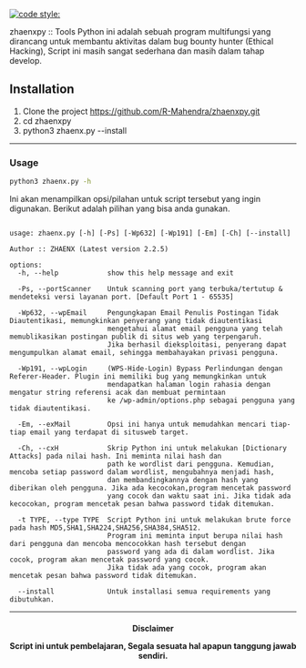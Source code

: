 [![code style:](https://img.shields.io/badge/Author-zhaenx-blue?logo=python&logoColor=ffff00)](https://github.com/prettier/prettier)

zhaenxpy :: Tools Python ini adalah sebuah program multifungsi yang dirancang untuk membantu aktivitas dalam bug bounty hunter (Ethical Hacking), Script ini masih sangat sederhana dan masih dalam tahap develop.


## Installation

1. Clone the project https://github.com/R-Mahendra/zhaenxpy.git
2. cd zhaenxpy
3. python3 zhaenx.py --install

---

### Usage

```sh
python3 zhaenx.py -h
```

Ini akan menampilkan opsi/pilahan untuk script tersebut yang ingin digunakan. Berikut adalah pilihan yang bisa anda gunakan.


```console

usage: zhaenx.py [-h] [-Ps] [-Wp632] [-Wp191] [-Em] [-Ch] [--install]

Author :: ZHAENX (Latest version 2.2.5)

options:
  -h, --help            show this help message and exit

  -Ps, --portScanner    Untuk scanning port yang terbuka/tertutup & mendeteksi versi layanan port. [Default Port 1 - 65535]

  -Wp632, --wpEmail     Pengungkapan Email Penulis Postingan Tidak Diautentikasi, memungkinkan penyerang yang tidak diautentikasi
                        mengetahui alamat email pengguna yang telah memublikasikan postingan publik di situs web yang terpengaruh.
                        Jika berhasil dieksploitasi, penyerang dapat mengumpulkan alamat email, sehingga membahayakan privasi pengguna.

  -Wp191, --wpLogin     (WPS-Hide-Login) Bypass Perlindungan dengan Referer-Header. Plugin ini memiliki bug yang memungkinkan untuk
                        mendapatkan halaman login rahasia dengan mengatur string referensi acak dan membuat permintaan
                        ke /wp-admin/options.php sebagai pengguna yang tidak diautentikasi.

  -Em, --exMail         Opsi ini hanya untuk memudahkan mencari tiap-tiap email yang terdapat di situsweb target.

  -Ch, --cxH            Skrip Python ini untuk melakukan [Dictionary Attacks] pada nilai hash. Ini meminta nilai hash dan
                        path ke wordlist dari pengguna. Kemudian, mencoba setiap password dalam wordlist, mengubahnya menjadi hash,
                        dan membandingkannya dengan hash yang diberikan oleh pengguna. Jika ada kecocokan,program mencetak password
                        yang cocok dan waktu saat ini. Jika tidak ada kecocokan, program mencetak pesan bahwa password tidak ditemukan.

  -t TYPE, --type TYPE  Script Python ini untuk melakukan brute force pada hash MD5,SHA1,SHA224,SHA256,SHA384,SHA512.
                        Program ini meminta input berupa nilai hash dari pengguna dan mencoba mencocokkan hash tersebut dengan
                        password yang ada di dalam wordlist. Jika cocok, program akan mencetak password yang cocok.
                        Jika tidak ada yang cocok, program akan mencetak pesan bahwa password tidak ditemukan.

  --install             Untuk installasi semua requirements yang dibutuhkan.

```

---
<h4 align="center">
  Disclaimer
  <p>Script ini untuk pembelajaran, Segala sesuata hal apapun tanggung jawab sendiri.</p>
</h4>


